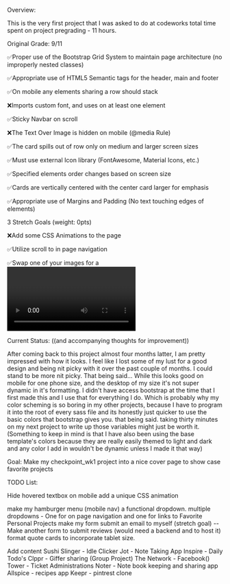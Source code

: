 Overview:

This is the very first project that I was asked to do at codeworks 
total time spent on project pregrading - 11 hours. 

Original Grade: 9/11 

✅Proper use of the Bootstrap Grid System to maintain page architecture (no improperly nested classes)

✅Appropriate use of HTML5 Semantic tags for the header, main and footer

✅On mobile any elements sharing a row should stack

❌Imports custom font, and uses on at least one element

✅Sticky Navbar on scroll

❌The Text Over Image is hidden on mobile (@media Rule)

✅The card spills out of row only on medium and larger screen sizes

✅Must use external Icon library (FontAwesome, Material Icons, etc.)

✅Specified elements order changes based on screen size

✅Cards are vertically centered with the center card larger for emphasis

✅Appropriate use of Margins and Padding (No text touching edges of elements)

3 Stretch Goals (weight: 0pts)

❌Add some CSS Animations to the page

✅Utilize scroll to in page navigation

✅Swap one of your images for a <video>


Current Status:
((and accompanying thoughts for improvement))

After coming back to this project almost four months latter, I am pretty impressed with how it looks. I feel like I lost some of my lust for a good design and being nit picky with it over the past couple of months. I could stand to be more nit picky.
That being said... While this looks good on mobile for one phone size, and the desktop of my size it's not super dynamic in it's formatting.
I didn't have access bootstrap at the time that I first made this and I use that for everything I do.
Which is probably why my color scheming is so boring in my other projects, because I have to program it into the root of every sass file and its honestly just quicker to use the basic colors that bootstrap gives you. 
that being said. taking thirty minutes on my next project to write up those variables might just be worth it. (Something to keep in mind is that I have also been using the base template's colors because they are really easily themed to light and dark and any color I add in wouldn't be dynamic unless I made it that way)

Goal: 
Make my checkpoint_wk1 project into a nice cover page to show case favorite projects

TODO List:

Hide hovered textbox on mobile
add a unique CSS animation

make my hamburger menu (mobile nav) a functional dropdown. 
  multiple dropdowns - One for on page navigation and one for links to Favorite Personal Projects
make my form submit an email to myself (stretch goal)
  -- Make another form to submit reviews (would need a backend and to host it)
format quote cards to incorporate tablet size.

Add content
  Sushi Slinger - Idle Clicker
  Jot - Note Taking App
  Inspire - Daily Todo's 
  Clppr - Giffer sharing (Group Project)
  The Network - Facebook()
  Tower - Ticket Administrations
  Noter - Note book keeping and sharing app
  Allspice - recipes app
  Keepr - pintrest clone

